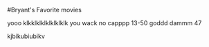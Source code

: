 #Bryant's Favorite movies

yooo klkklklklklklklklk
you wack no capppp
13-50 goddd dammm 47

kjbikubiubikv
